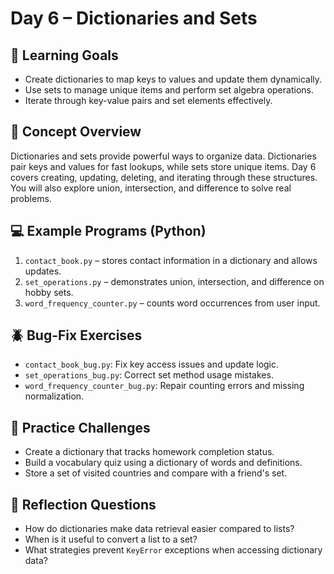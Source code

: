 # Day 6 – Dictionaries and Sets

## 🎯 Learning Goals
- Create dictionaries to map keys to values and update them dynamically.
- Use sets to manage unique items and perform set algebra operations.
- Iterate through key-value pairs and set elements effectively.

## 📘 Concept Overview
Dictionaries and sets provide powerful ways to organize data. Dictionaries pair keys and values for fast lookups, while sets store unique items. Day 6 covers creating, updating, deleting, and iterating through these structures. You will also explore union, intersection, and difference to solve real problems.

## 💻 Example Programs (Python)
1. `contact_book.py` – stores contact information in a dictionary and allows updates.
2. `set_operations.py` – demonstrates union, intersection, and difference on hobby sets.
3. `word_frequency_counter.py` – counts word occurrences from user input.

## 🪲 Bug-Fix Exercises
- `contact_book_bug.py`: Fix key access issues and update logic.
- `set_operations_bug.py`: Correct set method usage mistakes.
- `word_frequency_counter_bug.py`: Repair counting errors and missing normalization.

## 🧠 Practice Challenges
- Create a dictionary that tracks homework completion status.
- Build a vocabulary quiz using a dictionary of words and definitions.
- Store a set of visited countries and compare with a friend's set.

## 🧘 Reflection Questions
- How do dictionaries make data retrieval easier compared to lists?
- When is it useful to convert a list to a set?
- What strategies prevent `KeyError` exceptions when accessing dictionary data?
